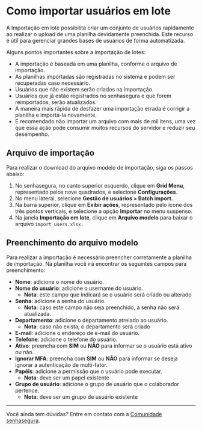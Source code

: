 # Como importar usuários em lote

A Importação em lote possibilita criar um conjunto de usuários rapidamente ao realizar o upload de uma planilha devidamente preenchida. Este recurso é útil para gerenciar grandes bases de usuários de forma automatizada.

Alguns pontos importantes sobre a importação de lotes:

* A importação é baseada em uma planilha, conforme o arquivo de importação.  
* As planilhas importadas são registradas no sistema e podem ser recuperadas caso necessário.  
* Usuários que não existem serão criados na importação.  
* Usuários que já estão registrados no senhasegura e que forem reimportados, serão atualizados.  
* A maneira mais rápida de desfazer uma importação errada é corrigir a planilha e importá-la novamente.  
* É recomendado não importar um arquivo com mais de mil itens, uma vez que essa ação pode consumir muitos recursos do servidor e reduzir seu desempenho.

## Arquivo de importação

Para realizar o download do arquivo modelo de importação, siga os passos abaixo:

1. No senhasegura, no canto superior esquerdo, clique em **Grid Menu**, representado pelos nove quadrados, e selecione **Configurações**.  
2. No menu lateral, selecione **Gestão de usuários \> Batch import.**  
3. Na barra superior, clique em **Exibir ações**, representado pelo ícone dos três pontos verticais, e selecione a opção **Importar** no menu suspenso.  
4. Na janela **Importação em lote**, clique em **Arquivo modelo** para baixar o arquivo `import_users.xlsx.`

## Preenchimento do arquivo modelo

Para realizar a importação é necessário preencher corretamente a planilha de importação. Na planilha você irá encontrar os seguintes campos para preenchimento:

* **Nome**: adicione o nome do usuário.  
* **Nome do usuário**: adicione o username do usuário.  
  * **Nota**: este campo que indicará se o usuário será criado ou alterado  
* **Senha**: adicione a senha do usuário.  
  * **Nota**: caso este campo não seja preenchido, a senha não será atualizada. 
* **Departamento**: adicione o departamento atrelado ao usuário.  
  * **Nota**: caso não exista, o departamento será criado  
* **E-mail**: adicione o endereço de e-mail do usuário.  
* **Telefone**: adicione o telefone do usuário.  
* **Ativo**: preencha com **SIM** ou **NÃO** para informar se o usuário está ativo ou não.  
* **Ignorar MFA**: preencha com **SIM** ou **NÃO** para informar se deseja ignorar a autenticação de multi-fator.  
* **Papéis**: adicione a permissão que o usuário pode executar.  
  * **Nota**: deve ser um papel existente  
* **Grupo de usuário**: adicione o grupo de usuário que o colaborador pertence.  
  * **Nota**: deve ser um grupo de usuário existente

---

Você ainda tem dúvidas? Entre em contato com a [Comunidade senhasegura](https://community.senhasegura.io/).  